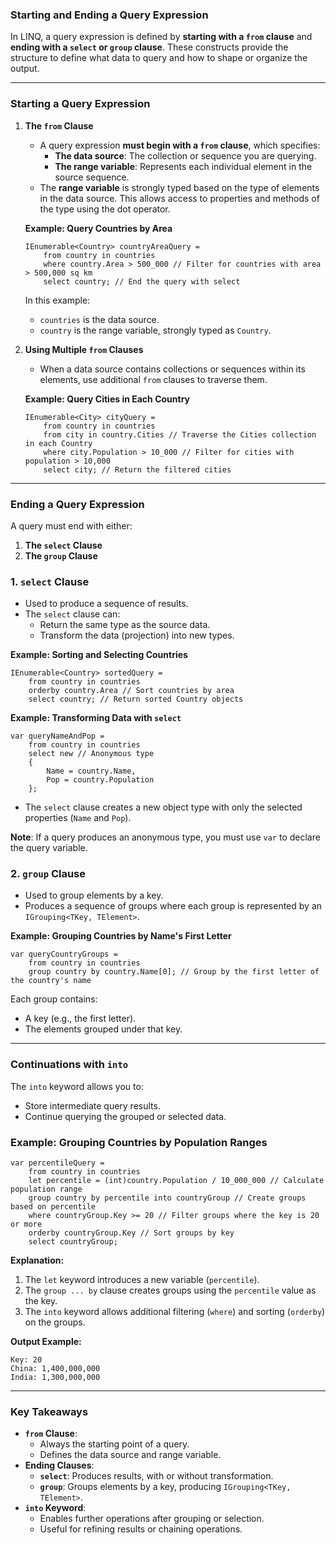### **Starting and Ending a Query Expression**

In LINQ, a query expression is defined by **starting with a `from` clause** and **ending with a `select` or `group`
clause**. These constructs provide the structure to define what data to query and how to shape or organize the output.

* * * * *

### **Starting a Query Expression**

1. **The `from` Clause**

    - A query expression **must begin with a `from` clause**, which specifies:
        - **The data source**: The collection or sequence you are querying.
        - **The range variable**: Represents each individual element in the source sequence.
    - The **range variable** is strongly typed based on the type of elements in the data source. This allows access to
      properties and methods of the type using the dot operator.

   **Example: Query Countries by Area**

   ```
   IEnumerable<Country> countryAreaQuery =
       from country in countries
       where country.Area > 500_000 // Filter for countries with area > 500,000 sq km
       select country; // End the query with select

   ```

   In this example:

    - `countries` is the data source.
    - `country` is the range variable, strongly typed as `Country`.
2. **Using Multiple `from` Clauses**

    - When a data source contains collections or sequences within its elements, use additional `from` clauses to
      traverse them.

   **Example: Query Cities in Each Country**

   ```
   IEnumerable<City> cityQuery =
       from country in countries
       from city in country.Cities // Traverse the Cities collection in each Country
       where city.Population > 10_000 // Filter for cities with population > 10,000
       select city; // Return the filtered cities

   ```

* * * * *

### **Ending a Query Expression**

A query must end with either:

1. **The `select` Clause**
2. **The `group` Clause**

### 1\. **`select` Clause**

- Used to produce a sequence of results.
- The `select` clause can:
    - Return the same type as the source data.
    - Transform the data (projection) into new types.

**Example: Sorting and Selecting Countries**

```
IEnumerable<Country> sortedQuery =
    from country in countries
    orderby country.Area // Sort countries by area
    select country; // Return sorted Country objects

```

**Example: Transforming Data with `select`**

```
var queryNameAndPop =
    from country in countries
    select new // Anonymous type
    {
        Name = country.Name,
        Pop = country.Population
    };

```

- The `select` clause creates a new object type with only the selected properties (`Name` and `Pop`).

**Note**: If a query produces an anonymous type, you must use `var` to declare the query variable.

### 2\. **`group` Clause**

- Used to group elements by a key.
- Produces a sequence of groups where each group is represented by an `IGrouping<TKey, TElement>`.

**Example: Grouping Countries by Name's First Letter**

```
var queryCountryGroups =
    from country in countries
    group country by country.Name[0]; // Group by the first letter of the country's name

```

Each group contains:

- A key (e.g., the first letter).
- The elements grouped under that key.

* * * * *

### **Continuations with `into`**

The `into` keyword allows you to:

- Store intermediate query results.
- Continue querying the grouped or selected data.

### Example: Grouping Countries by Population Ranges

```
var percentileQuery =
    from country in countries
    let percentile = (int)country.Population / 10_000_000 // Calculate population range
    group country by percentile into countryGroup // Create groups based on percentile
    where countryGroup.Key >= 20 // Filter groups where the key is 20 or more
    orderby countryGroup.Key // Sort groups by key
    select countryGroup;

```

**Explanation:**

1. The `let` keyword introduces a new variable (`percentile`).
2. The `group ... by` clause creates groups using the `percentile` value as the key.
3. The `into` keyword allows additional filtering (`where`) and sorting (`orderby`) on the groups.

**Output Example:**

```
Key: 20
China: 1,400,000,000
India: 1,300,000,000

```

* * * * *

### **Key Takeaways**

- **`from` Clause**:
    - Always the starting point of a query.
    - Defines the data source and range variable.
- **Ending Clauses**:
    - **`select`**: Produces results, with or without transformation.
    - **`group`**: Groups elements by a key, producing `IGrouping<TKey, TElement>`.
- **`into` Keyword**:
    - Enables further operations after grouping or selection.
    - Useful for refining results or chaining operations.
